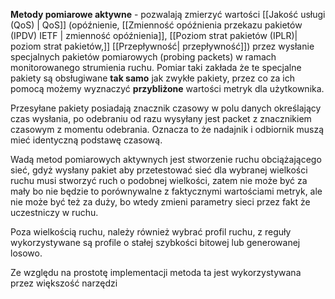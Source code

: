 **Metody pomiarowe aktywne** - pozwalają zmierzyć wartości [[Jakość usługi (QoS) | QoS]] (opóźnienie, [[Zmienność opóźnienia przekazu pakietów (IPDV) IETF | zmienność opóźnienia]], [[Poziom strat pakietów (IPLR)| poziom strat pakietów,]] [[Przepływność| przepływność]]) przez wysłanie specjalnych pakietów pomiarowych (probing packets) w ramach monitorowanego strumienia ruchu. Pomiar taki zakłada że te specjalne pakiety są obsługiwane **tak samo** jak zwykłe pakiety, przez co za ich pomocą możemy wyznaczyć **przybliżone** wartości metryk dla użytkownika. 

Przesyłane pakiety posiadają znacznik czasowy w polu danych określający czas wysłania, po odebraniu od razu wysyłany jest packet z znacznikiem czasowym z momentu odebrania. Oznacza to że nadajnik i odbiornik muszą mieć identyczną podstawę czasową.

Wadą metod pomiarowych aktywnych jest stworzenie ruchu obciążającego sieć, gdyż wysłany pakiet aby przetestować sieć dla wybranej wielkości ruchu musi stworzyć ruch o podobnej wielkości, zatem nie może być za mały bo nie będzie to porównywalne z faktycznymi wartościami metryk, ale nie może być też za duży, bo wtedy zmieni parametry sieci przez fakt że uczestniczy w ruchu.

Poza wielkością ruchu, należy również wybrać profil ruchu, z reguły wykorzystywane są profile o stałej szybkości bitowej lub generowanej losowo. 

Ze względu na prostotę implementacji metoda ta jest wykorzystywana przez większość narzędzi